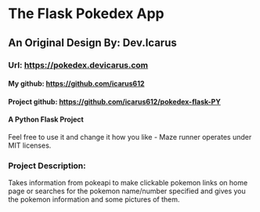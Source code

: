 # The Flask Pokedex App

## An Original Design By: Dev.Icarus
### Url: https://pokedex.devicarus.com

#### My github: https://github.com/icarus612
#### Project github: https://github.com/icarus612/pokedex-flask-PY

#### A Python Flask Project

Feel free to use it and change it how you like - Maze runner operates under MIT licenses.

### Project Description:
Takes information from pokeapi to make clickable pokemon links on home page or searches for the pokemon name/number specified and gives you the pokemon information and some pictures of them.
